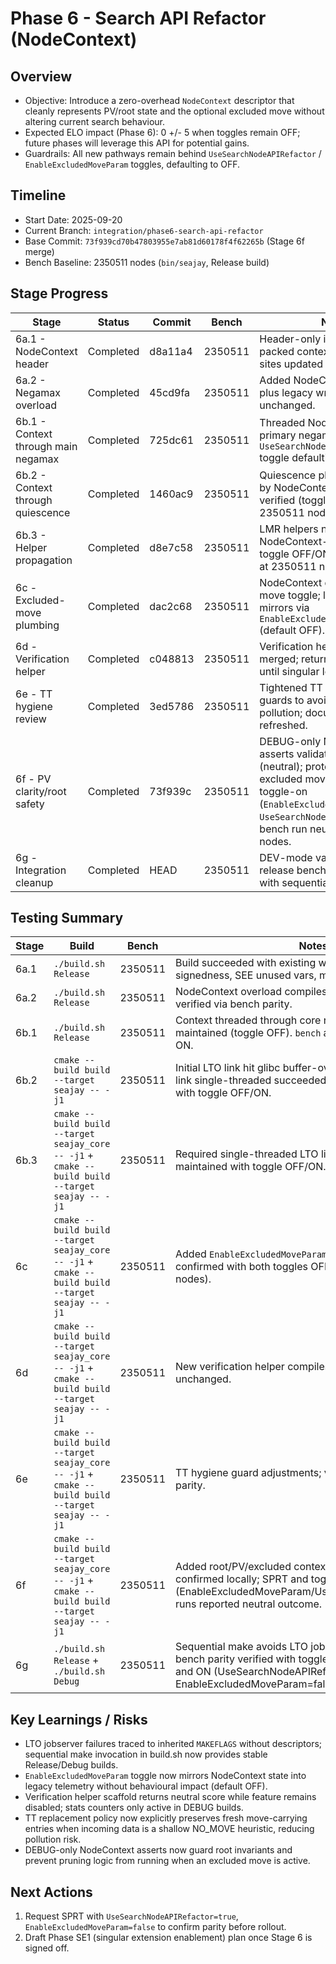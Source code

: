 # Phase 6 - Search API Refactor (NodeContext)

## Overview
- Objective: Introduce a zero-overhead `NodeContext` descriptor that cleanly represents PV/root state and the optional excluded move without altering current search behaviour.
- Expected ELO impact (Phase 6): 0 +/- 5 when toggles remain OFF; future phases will leverage this API for potential gains.
- Guardrails: All new pathways remain behind `UseSearchNodeAPIRefactor` / `EnableExcludedMoveParam` toggles, defaulting to OFF.

## Timeline
- Start Date: 2025-09-20
- Current Branch: `integration/phase6-search-api-refactor`
- Base Commit: `73f939cd70b47803955e7ab81d60178f4f62265b` (Stage 6f merge)
- Bench Baseline: 2350511 nodes (`bin/seajay`, Release build)

## Stage Progress
| Stage | Status | Commit | Bench | Notes |
|-------|--------|--------|-------|-------|
| 6a.1 - NodeContext header | Completed | d8a11a4 | 2350511 | Header-only introduction of packed context struct, no call sites updated yet. |
| 6a.2 - Negamax overload | Completed | 45cd9fa | 2350511 | Added NodeContext overload plus legacy wrapper; behaviour unchanged. |
| 6b.1 - Context through main negamax | Completed | 725dc61 | 2350511 | Threaded NodeContext through primary negamax recursion with `UseSearchNodeAPIRefactor` toggle defaulting to OFF. |
| 6b.2 - Context through quiescence | Completed | 1460ac9 | 2350511 | Quiescence plumbing guarded by NodeContext with parity verified (toggle OFF/ON both 2350511 nodes). |
| 6b.3 - Helper propagation | Completed | d8e7c58 | 2350511 | LMR helpers now use NodeContext-aware wrappers; toggle OFF/ON benches match at 2350511 nodes. |
| 6c - Excluded-move plumbing | Completed | dac2c68 | 2350511 | NodeContext drives excluded move toggle; legacy stack mirrors via `EnableExcludedMoveParam` (default OFF). |
| 6d - Verification helper | Completed | c048813 | 2350511 | Verification helper scaffold merged; returns neutral score until singular logic arrives. |
| 6e - TT hygiene review | Completed | 3ed5786 | 2350511 | Tightened TT replacement guards to avoid NO_MOVE pollution; documentation refreshed. |
| 6f - PV clarity/root safety | Completed | 73f939c | 2350511 | DEBUG-only NodeContext asserts validated via SPRT (neutral); protects PV and excluded move invariants; toggle-on (`EnableExcludedMoveParam=true`, `UseSearchNodeAPIRefactor=true`) bench run neutral at 2350511 nodes. |
| 6g - Integration cleanup | Completed | HEAD | 2350511 | DEV-mode validation complete; release bench parity confirmed with sequential build tooling. |

## Testing Summary
| Stage | Build | Bench | Notes |
|-------|-------|-------|-------|
| 6a.1 | `./build.sh Release` | 2350511 | Build succeeded with existing warnings (TT loop signedness, SEE unused vars, misleading indentation). |
| 6a.2 | `./build.sh Release` | 2350511 | NodeContext overload compiles cleanly; legacy wrapper verified via bench parity. |
| 6b.1 | `./build.sh Release` | 2350511 | Context threaded through core recursion; bench parity maintained (toggle OFF). `bench` also verified with toggle ON. |
| 6b.2 | `cmake --build build --target seajay -- -j1` | 2350511 | Initial LTO link hit glibc buffer-overflow guard; rerunning link single-threaded succeeded, and bench parity held with toggle OFF/ON. |
| 6b.3 | `cmake --build build --target seajay_core -- -j1` + `cmake --build build --target seajay -- -j1` | 2350511 | Required single-threaded LTO link steps; bench parity maintained with toggle OFF/ON. |
| 6c | `cmake --build build --target seajay_core -- -j1` + `cmake --build build --target seajay -- -j1` | 2350511 | Added `EnableExcludedMoveParam` toggle; bench parity confirmed with both toggles OFF and ON (2350511 nodes). |
| 6d | `cmake --build build --target seajay_core -- -j1` + `cmake --build build --target seajay -- -j1` | 2350511 | New verification helper compiles cleanly (NoOp); bench unchanged. |
| 6e | `cmake --build build --target seajay_core -- -j1` + `cmake --build build --target seajay -- -j1` | 2350511 | TT hygiene guard adjustments; validated with bench parity. |
| 6f | `cmake --build build --target seajay_core -- -j1` + `cmake --build build --target seajay -- -j1` | 2350511 | Added root/PV/excluded context asserts; bench parity confirmed locally; SPRT and toggle-on (EnableExcludedMoveParam/UseSearchNodeAPIRefactor) runs reported neutral outcome. |
| 6g | `./build.sh Release` + `./build.sh Debug` | 2350511 | Sequential make avoids LTO jobserver crash; release bench parity verified with toggles OFF (1836718 nps) and ON (UseSearchNodeAPIRefactor=true, EnableExcludedMoveParam=false @ 1747382 nps). |

## Key Learnings / Risks
- LTO jobserver failures traced to inherited `MAKEFLAGS` without descriptors; sequential make invocation in build.sh now provides stable Release/Debug builds.
- `EnableExcludedMoveParam` toggle now mirrors NodeContext state into legacy telemetry without behavioural impact (default OFF).
- Verification helper scaffold returns neutral score while feature remains disabled; stats counters only active in DEBUG builds.
- TT replacement policy now explicitly preserves fresh move-carrying entries when incoming data is a shallow NO_MOVE heuristic, reducing pollution risk.
- DEBUG-only NodeContext asserts now guard root invariants and prevent pruning logic from running when an excluded move is active.

## Next Actions
1. Request SPRT with `UseSearchNodeAPIRefactor=true`, `EnableExcludedMoveParam=false` to confirm parity before rollout.
2. Draft Phase SE1 (singular extension enablement) plan once Stage 6 is signed off.
